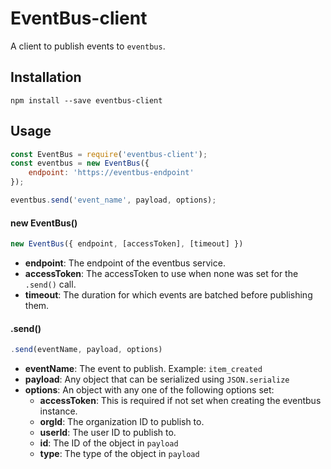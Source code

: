 # EventBus-client

A client to publish events to `eventbus`.

## Installation

```shell
npm install --save eventbus-client
```

## Usage

```javascript
const EventBus = require('eventbus-client');
const eventbus = new EventBus({
    endpoint: 'https://eventbus-endpoint'
});

eventbus.send('event_name', payload, options);
```

#### new EventBus()
```javascript
new EventBus({ endpoint, [accessToken], [timeout] })
```

- **endpoint**: The endpoint of the eventbus service.
- **accessToken**: The accessToken to use when none was set for the `.send()` call.
- **timeout**: The duration for which events are batched before publishing them.

#### .send()
```javascript
.send(eventName, payload, options)
```
- **eventName**: The event to publish. Example: `item_created`
- **payload**: Any object that can be serialized using `JSON.serialize`
- **options**: An object with any one of the following options set:
  - **accessToken**: This is required if not set when creating the eventbus instance.
  - **orgId**: The organization ID to publish to.
  - **userId**: The user ID to publish to.
  - **id**: The ID of the object in `payload`
  - **type**: The type of the object in `payload`
